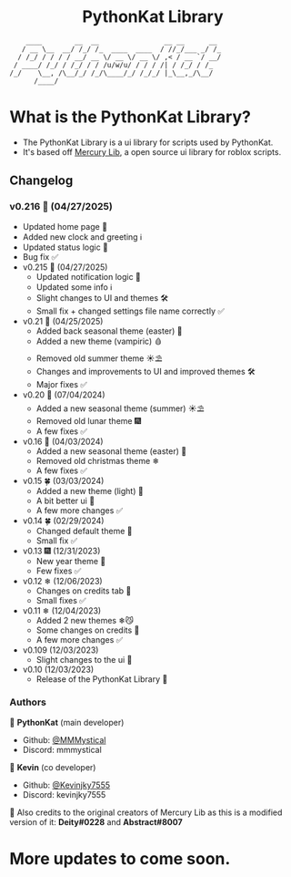 <h1 align="center">PythonKat Library</h1>

```
    ____        __  __                __ __      __ 
   / __ \__  __/ /_/ /_  ____  ____  / //_/___ _/ /_
  / /_/ / / / / __/ __ \/ __ \/ __ \/ ,< / __ `/ __/
 / ____/ /_/ / /_/ / / /u/w/u/ / / / /| / /_/ / /_  
/_/    \__, /\__/_/ /_/\____/_/ /_/_/ |_\__,_/\__/  
      /____/                                        
```

# What is the PythonKat Library?
- The PythonKat Library is a ui library for scripts used by PythonKat.
- It's based off [Mercury Lib](https://github.com/deeeity/mercury-lib/tree/master), a open source ui library for roblox scripts.

## Changelog
### v0.216 🦇 (04/27/2025)
  - Updated home page 🔧
  - Added new clock and greeting ℹ️
  - Updated status logic 🔨
  - Bug fix ✅
- v0.215 🦇 (04/27/2025)
  - Updated notification logic 🔨
  - Updated some info ℹ️
  - Slight changes to UI and themes 🛠️
  - Small fix + changed settings file name correctly ✅
- v0.21 🦇 (04/25/2025)
  - Added back seasonal theme (easter) 🩷
  - Added a new theme (vampiric) 🩸
  - Removed old summer theme ☀️⛱️
  - Changes and improvements to UI and improved themes 🛠️
  - Major fixes ✅
- v0.20 🌊 (07/04/2024)
  - Added a new seasonal theme (summer) ☀️⛱️
  - Removed old lunar theme 🎆
  - A few fixes ✅
- v0.16 🐇 (04/03/2024)
  - Added a new seasonal theme (easter) 🩷
  - Removed old christmas theme ❄
  - A few fixes ✅
- v0.15 🍀 (03/03/2024)
  - Added a new theme (light) 💚
  - A bit better ui 🔨
  - A few more changes ✅
- v0.14 🍀 (02/29/2024)
  - Changed default theme 💚
  - Small fix ✅
- v0.13 🎆 (12/31/2023)
  - New year theme 🌉
  - Few fixes ✅
- v0.12 ❄ (12/06/2023)
  - Changes on credits tab 🔨
  - Small fixes ✅
- v0.11 ❄ (12/04/2023)
  - Added 2 new themes ❄😼
  - Some changes on credits 🔨
  - A few more changes ✅
- v0.109 (12/03/2023)
  - Slight changes to the ui 📃
- v0.10 (12/03/2023)
  - Release of the PythonKat Library 🔨

### Authors

👤 **PythonKat** (main developer)

* Github: [@MMMystical](https://github.com/MMMystical)
* Discord: mmmystical

👤 **Kevin** (co developer)

* Github: [@Kevinjky7555](https://github.com/Kevinjky7555)
* Discord: kevinjky7555

👤 Also credits to the original creators of Mercury Lib as this is a modified version of it: **Deity#0228** and **Abstract#8007**

# More updates to come soon.
